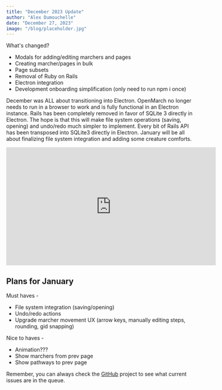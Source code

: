 ```yaml
---
title: "December 2023 Update"
author: "Alex Dumouchelle"
date: "December 27, 2023"
image: "/blog/placeholder.jpg"
---
```


What's changed?
- Modals for adding/editing marchers and pages
- Creating marcher/pages in bulk
- Page subsets
- Removal of Ruby on Rails
- Electron integration
- Development onboarding simplification (only need to run npm i once)

December was ALL about transitioning into Electron. OpenMarch no longer needs to run in a browser to work and is fully functional in an Electron instance. Rails has been completely removed in favor of SQLite 3 directly in Electron. The hope is that this will make file system operations (saving, opening) and undo/redo much simpler to implement. Every bit of Rails API has been transposed into SQLite3 directly in Electron. January will be all about finalizing file system integration and adding some creature comforts.

<iframe width="560" height="315" src="https://www.youtube.com/embed/W77Z7WeAsKc?si=T-aU9Gl6R-4uPTu_" title="YouTube video player" frameborder="0" allow="accelerometer; autoplay; clipboard-write; encrypted-media; gyroscope; picture-in-picture; web-share" allowfullscreen></iframe>

## Plans for January
Must haves -
- File system integration (saving/opening)
- Undo/redo actions
- Upgrade marcher movement UX (arrow keys, manually editing steps, rounding, gid snapping)

Nice to haves -
- Animation???
- Show marchers from prev page
- Show pathways to prev page

Remember, you can always check the [GitHub](https://github.com/AlexDumo/OpenMarch) project to see what current issues are in the queue.
